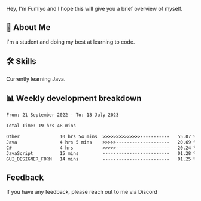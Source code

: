 
Hey, I'm Fumiyo and I hope this will give you a brief overview of myself.


## 🚀 About Me
I'm a student and doing my best at learning to code.


## 🛠 Skills

Currently learning Java.


## 📊 Weekly development breakdown
<!--START_SECTION:waka-->

```txt
From: 21 September 2022 - To: 13 July 2023

Total Time: 19 hrs 48 mins

Other               10 hrs 54 mins  >>>>>>>>>>>>>>-----------   55.07 %
Java                4 hrs 5 mins    >>>>>--------------------   20.69 %
C#                  4 hrs           >>>>>--------------------   20.24 %
JavaScript          15 mins         -------------------------   01.28 %
GUI_DESIGNER_FORM   14 mins         -------------------------   01.25 %
```

<!--END_SECTION:waka-->


## Feedback

If you have any feedback, please reach out to me via Discord
